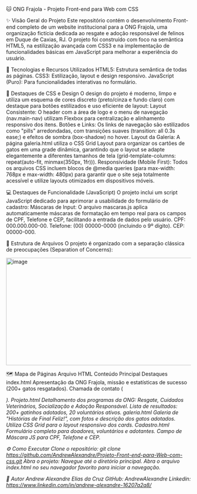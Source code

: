 
🐱 ONG Frajola - Projeto Front-end para Web com CSS

✨ Visão Geral do Projeto
Este repositório contém o desenvolvimento Front-end completo de um website institucional para a ONG Frajola, uma organização fictícia dedicada ao resgate e adoção responsável de felinos em Duque de Caxias, RJ.
O projeto foi construído com foco na semântica HTML5, na estilização avançada com CSS3 e na implementação de funcionalidades básicas em JavaScript para melhorar a experiência do usuário.

🚀 Tecnologias e Recursos Utilizados
HTML5: Estrutura semântica de todas as páginas.
CSS3: Estilização, layout e design responsivo.
JavaScript (Puro): Para funcionalidades interativas no formulário.

🎨 Destaques de CSS e Design
O design do projeto é moderno, limpo e utiliza um esquema de cores discreto (preto/cinza e fundo claro) com destaque para botões estilizados e uso eficiente de layout:
Layout Consistente: O header com a área de logo e o menu de navegação (nav.main-nav) utilizam Flexbox para centralização e alinhamento responsivo dos itens.
Botões e Links: Os links de navegação são estilizados como "pills" arredondadas, com transições suaves (transition: all 0.3s ease;) e efeitos de sombra (box-shadow) no hover.
Layout da Galeria: A página galeria.html utiliza o CSS Grid Layout para organizar os cartões de gatos em uma grade dinâmica, garantindo que o layout se adapte elegantemente a diferentes tamanhos de tela (grid-template-columns: repeat(auto-fit, minmax(350px, 1fr))).
Responsividade (Mobile First): Todos os arquivos CSS incluem blocos de @media queries (para max-width: 768px e max-width: 480px) para garantir que o site seja totalmente acessível e utilize layouts otimizados em dispositivos móveis.

💻 Destaques de Funcionalidade (JavaScript)
O projeto inclui um script JavaScript dedicado para aprimorar a usabilidade do formulário de cadastro:
Máscaras de Input: O arquivo mascaras.js aplica automaticamente máscaras de formatação em tempo real para os campos de CPF, Telefone e CEP, facilitando a entrada de dados pelo usuário.
CPF: 000.000.000-00.
Telefone: (00) 00000-0000 (incluindo o 9º dígito).
CEP: 00000-000.

📄 Estrutura de Arquivos
O projeto é organizado com a separação clássica de preocupações (Separation of Concerns):

<img width="794" height="293" alt="image" src="https://github.com/user-attachments/assets/df75c12b-726a-4bb4-a2bc-bfaf00f069da" />

🗺️ Mapa de Páginas
Arquivo HTML	Conteúdo Principal	Destaques
index.html	Apresentação da ONG Frajola, missão e estatísticas de sucesso (200+ gatos resgatados).	Chamada de contato (<address>).
Projeto.html	Detalhamento dos programas da ONG: Resgate, Cuidados Veterinários, Socialização e Adoção Responsável.	Lista de resultados: 200+ gatinhos adotados, 20 voluntários ativos.
galeria.html	Galeria de "Histórias de Final Feliz!", com fotos e descrição dos gatos adotados.	Utiliza CSS Grid para o layout responsivo dos cards.
Cadastro.html	Formulário completo para doadores, voluntários e adotantes.	Campo de Máscara JS para CPF, Telefone e CEP.

⚙️ Como Executar
Clone o repositório: git clone https://github.com/AndrewAlexandre/Projeto-Front-end-para-Web-com-css.git
Abra o projeto:
Navegue até o diretório principal.
Abra o arquivo index.html no seu navegador favorito para iniciar a navegação.

👤 Autor
Andrew Alexandre Elias da Cruz
GitHub: AndrewAlexandre
Linkedin: https://www.linkedin.com/in/andrew-alexandre-16207a2a8/
